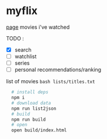 # myflix

[page](http://mmasriera.github.com/myflix)
movies i've watched

TODO : 
 - [x] search
 - [ ] watchlist
 - [ ] series
 - [ ] personal recommendations/ranking

list of movies ```bash lists/titles.txt```

```bash
  # install deps
  npm i
  # download data
  npm run list2json
  # build
  npm run build
  # open
  open build/index.html
```
